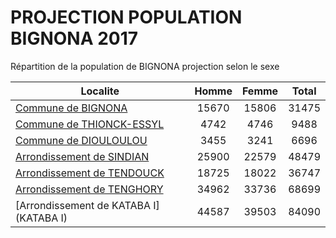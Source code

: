 # PROJECTION POPULATION BIGNONA 2017
	
Répartition de la population de BIGNONA projection selon le sexe
	
| Localite  | Homme | Femme | Total |
| --------- |:-----:|:-----:|:-----:|
| [Commune de BIGNONA](BIGNONA) | 15670 | 15806 | 31475 |
| [Commune de THIONCK-ESSYL](THIONCK-ESSYL) | 4742 | 4746 | 9488 |
| [Commune de DIOULOULOU](DIOULOULOU) | 3455 | 3241 | 6696 |
| [Arrondissement de SINDIAN](SINDIAN) | 25900 | 22579 | 48479 |
| [Arrondissement de TENDOUCK](TENDOUCK) | 18725 | 18022 | 36747 |
| [Arrondissement de TENGHORY](TENGHORY) | 34962 | 33736 | 68699 |
| [Arrondissement de KATABA I](KATABA I) | 44587 | 39503 | 84090 |

